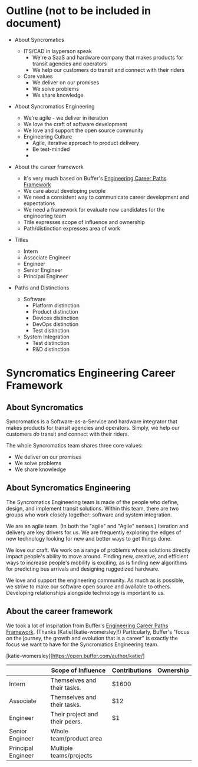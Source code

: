 # Outline (not to be included in document)

* About Syncromatics
    * ITS/CAD in layperson speak
        * We're a SaaS and hardware company that makes products for transit agencies and operators
        * We help our customers do transit and connect with their riders
    * Core values
        * We deliver on our promises
        * We solve problems
        * We share knowledge
* About Syncromatics Engineering
    * We're agile - we deliver in iteration
    * We love the craft of software development
    * We love and support the open source community
    * Engineering Culture
        * Agile, iterative approach to product delivery
        * Be test-minded
        * 

* About the career framework
    * It's very much based on Buffer's [Engineering Career Paths Framework][eng-career-paths-fx]
    * We care about developing people
    * We need a consistent way to communicate career development and expectations
    * We need a framework for evaluate new candidates for the engineering team
    * Title expresses scope of influence and ownership
    * Path/distinction expresses area of work
* Titles
    * Intern
    * Associate Engineer
    * Engineer
    * Senior Engineer
    * Principal Engineer
* Paths and Distinctions
    * Software
        * Platform distinction
        * Product distinction
        * Devices distinction
        * DevOps distinction
        * Test distinction
    * System Integration
        * Test distinction
        * R&D distinction
   
        

# Syncromatics Engineering Career Framework

## About Syncromatics

Syncromatics is a Software-as-a-Service and hardware integrator that makes products for transit agencies and operators. Simply, we help our customers _do_ transit and connect with their riders.

The whole Syncromatics team shares three core values:

* We deliver on our promises
* We solve problems
* We share knowledge

## About Syncromatics Engineering

The Syncromatics Engineering team is made of the people who define, design, and implement transit solutions. Within this team, there are two groups who work closely together: software and system integration.

We are an agile team. (In both the "agile" and "Agile" senses.) Iteration and delivery are key drivers for us. We are frequently exploring the edges of new technology looking for new and better ways to get things done.

We love our craft. We work on a range of problems whose solutions directly impact people's ability to move around. Finding new, creative, and efficient ways to increase people's mobility is exciting, as is finding new algorithms for predicting bus arrivals and designing ruggedized hardware. 

We love and support the engineering community. As much as is possible, we strive to make our software open source and available to others. Developing relationships alongside technology is important to us.



## About the career framework

We took a lot of inspiration from Buffer's [Engineering Career Paths Framework][eng-career-paths-fx]. (Thanks [Katie][katie-womersley]!) Particularly, Buffer's "focus on the journey, the growth and evolution that is a career" is exactly the focus we want to have for the Syncromatics Engineering team.

[eng-career-paths-fx]: https://open.buffer.com/engineering-career-framework/
[katie-womersley][https://open.buffer.com/author/katie/]

|         | Scope of Influence           | Contributions  | Ownership |
| ------------- |-------------|------|---|
| Intern        | Themselves and their tasks. | $1600 |
| Associate      | Themselves and their tasks.      |   $12 |
| Engineer       | Their project and their peers.    |    $1 |
| Senior Engineer | Whole team/product area |
| Principal Engineer | Multiple teams/projects |


 
